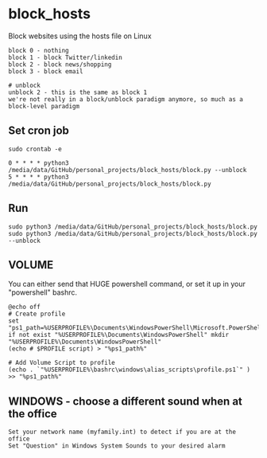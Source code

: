 # block_hosts
Block websites using the hosts file on Linux

    block 0 - nothing
    block 1 - block Twitter/linkedin
    block 2 - block news/shopping
    block 3 - block email

    # unblock
    unblock 2 - this is the same as block 1
    we're not really in a block/unblock paradigm anymore, so much as a block-level paradigm

## Set cron job
    sudo crontab -e
    
    0 * * * * python3 /media/data/GitHub/personal_projects/block_hosts/block.py --unblock
    5 * * * * python3 /media/data/GitHub/personal_projects/block_hosts/block.py 


## Run

    sudo python3 /media/data/GitHub/personal_projects/block_hosts/block.py
    sudo python3 /media/data/GitHub/personal_projects/block_hosts/block.py --unblock
    
    

    
## VOLUME
You can either send that HUGE powershell command, or set it up in your "powershell" bashrc.

    @echo off
    # Create profile
    set "ps1_path=%USERPROFILE%\Documents\WindowsPowerShell\Microsoft.PowerShell_profile.ps1"
    if not exist "%USERPROFILE%\Documents\WindowsPowerShell" mkdir "%USERPROFILE%\Documents\WindowsPowerShell"
    (echo # $PROFILE script) > "%ps1_path%"

    # Add Volume Script to profile
    (echo . `"%USERPROFILE%\bashrc\windows\alias_scripts\profile.ps1`" ) >> "%ps1_path%"

## WINDOWS - choose a different sound when at the office
    Set your network name (myfamily.int) to detect if you are at the office
    Set "Question" in Windows System Sounds to your desired alarm

    

